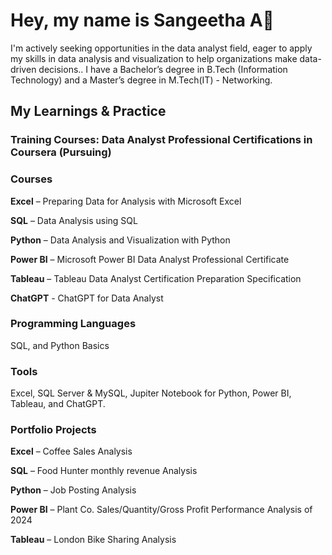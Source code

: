 # Hey, my name is Sangeetha A👋
I'm actively seeking opportunities in the data analyst field, eager to apply my skills in data analysis and visualization to help organizations make data-driven decisions.. I have a Bachelor’s degree in B.Tech (Information Technology) and a Master’s degree in M.Tech(IT) - Networking.

## My Learnings & Practice
### Training Courses: Data Analyst Professional Certifications in Coursera (Pursuing)
### Courses
**Excel** – Preparing Data for Analysis with Microsoft Excel

**SQL** – Data Analysis using SQL

**Python** – Data Analysis and Visualization with Python

**Power BI** – Microsoft Power BI Data Analyst Professional Certificate

**Tableau** – Tableau Data Analyst Certification Preparation Specification

**ChatGPT** - ChatGPT for Data Analyst
### Programming Languages
SQL, and Python Basics
### Tools
Excel, SQL Server & MySQL, Jupiter Notebook for Python, Power BI, Tableau, and ChatGPT.
### Portfolio Projects
**Excel** – Coffee Sales Analysis

**SQL** – Food Hunter monthly revenue Analysis

**Python** – Job Posting Analysis

**Power BI** – Plant Co. Sales/Quantity/Gross Profit Performance Analysis of 2024

**Tableau** – London Bike Sharing Analysis




